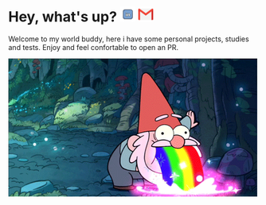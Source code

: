 # Hey, what's up? [<img src="https://github.com/alissonzampietro/alissonzampietro/blob/master/linkedin.svg" width="30" alt="Linkedin">](https://www.linkedin.com/in/alissonzampietro) [<img src="https://github.com/alissonzampietro/alissonzampietro/blob/master/gmail.svg" width="30" alt="Gmail">](mailto:alissonzampietro@gmail.com)

Welcome to my world buddy, here i have some personal projects, studies and tests.
Enjoy and feel confortable to open an PR.

![alt text](https://github.com/alissonzampietro/alissonzampietro/blob/master/how_i_feel.gif)